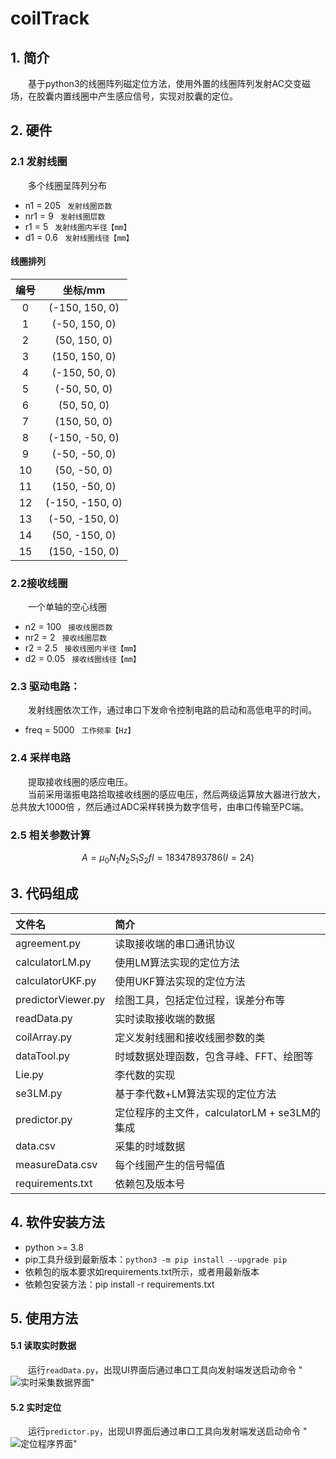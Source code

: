 # coilTrack

## 1. 简介
&emsp;&emsp;基于python3的线圈阵列磁定位方法，使用外置的线圈阵列发射AC交变磁场，在胶囊内置线圈中产生感应信号，实现对胶囊的定位。

## 2. 硬件
### 2.1 发射线圈
&emsp;&emsp;多个线圈呈阵列分布
- n1 = 205  ``` 发射线圈匝数```
- nr1 = 9   ``` 发射线圈层数```
- r1 = 5    ``` 发射线圈内半径【mm】```
- d1 = 0.6  ``` 发射线圈线径【mm】```
#### 线圈排列
|编号| 坐标/mm |
|:-------:|:--------:|
|0|(-150, 150, 0)|
|1| (-50, 150, 0) |
|2| (50, 150, 0) |
|3|(150, 150, 0)|
|4|(-150, 50, 0)|
|5| (-50, 50, 0)|
|6| (50, 50, 0)|
|7| (150, 50, 0)|
|8| (-150, -50, 0)|
|9| (-50, -50, 0)|
|10| (50, -50, 0)|
|11| (150, -50, 0)|
|12| (-150, -150, 0)|
|13| (-50, -150, 0)|
|14| (50, -150, 0)|
|15| (150, -150, 0)|

### 2.2接收线圈
&emsp;&emsp;一个单轴的空心线圈
- n2 = 100   ``` 接收线圈匝数```
- nr2 = 2    ``` 接收线圈层数```
- r2 = 2.5   ``` 接收线圈内半径【mm】```
- d2 = 0.05  ``` 接收线圈线径【mm】```

### 2.3 驱动电路：
&emsp;&emsp;发射线圈依次工作，通过串口下发命令控制电路的启动和高低电平的时间。
- freq = 5000   ``` 工作频率【Hz】```

### 2.4 采样电路
&emsp;&emsp;提取接收线圈的感应电压。  
&emsp;&emsp;当前采用谐振电路拾取接收线圈的感应电压，然后两级运算放大器进行放大，总共放大1000倍
，然后通过ADC采样转换为数字信号，由串口传输至PC端。

### 2.5 相关参数计算
$$
A=\mu_0N_1N_2S_1S_2fI=18347893786 (I=2A)
$$

## 3. 代码组成

| 文件名              | 简介                           |
|:-------------------|:-------------------------------|
|agreement.py        | 读取接收端的串口通讯协议 |
| calculatorLM.py    | 使用LM算法实现的定位方法      |
| calculatorUKF.py   | 使用UKF算法实现的定位方法     |
| predictorViewer.py | 绘图工具，包括定位过程，误差分布等 |
| readData.py        | 实时读取接收端的数据 |
| coilArray.py       | 定义发射线圈和接收线圈参数的类    |
| dataTool.py        | 时域数据处理函数，包含寻峰、FFT、绘图等|
| Lie.py             | 李代数的实现 |
| se3LM.py           | 基于李代数+LM算法实现的定位方法 |
| predictor.py       | 定位程序的主文件，calculatorLM + se3LM的集成 |
| data.csv           | 采集的时域数据 |
| measureData.csv    | 每个线圈产生的信号幅值 |
| requirements.txt    | 依赖包及版本号 |

## 4. 软件安装方法
- python >= 3.8
- pip工具升级到最新版本：```python3 -m pip install --upgrade pip```
- 依赖包的版本要求如requirements.txt所示，或者用最新版本
- 依赖包安装方法：pip install -r requirements.txt

## 5. 使用方法
#### 5.1 读取实时数据
&emsp;&emsp;运行```readData.py```，出现UI界面后通过串口工具向发射端发送启动命令
"![实时采集数据界面](https://incode.sibionics.com/magLoc/coiltrack/-/raw/main/pic/readData.PNG?inline=false)"

#### 5.2 实时定位
&emsp;&emsp;运行```predictor.py```，出现UI界面后通过串口工具向发射端发送启动命令
"![定位程序界面](https://incode.sibionics.com/magLoc/coiltrack/-/raw/main/pic/track.png?inline=false)"